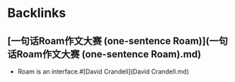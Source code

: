 
# Backlinks
## [一句话Roam作文大赛 (one-sentence Roam)](一句话Roam作文大赛 (one-sentence Roam).md)
- Roam is an interface.#[David Crandell](David Crandell.md)

